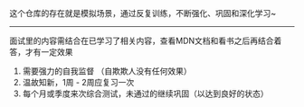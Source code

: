 这个仓库的存在就是模拟场景，通过反复训练，不断强化、巩固和深化学习~

---

面试里的内容需结合在已学习了相关内容，查看MDN文档和看书之后再结合着答，才有一定效果

1. 需要强力的自我监督 （自欺欺人没有任何效果）
2. 温故知新，1周 - 2周应复习一次
3. 每个月或季度来次综合测试，未通过的继续巩固（以达到良好的状态）
